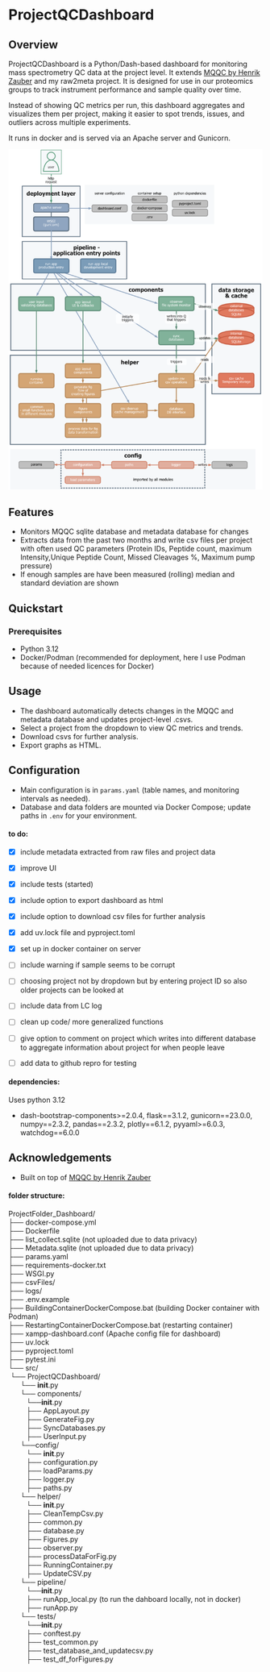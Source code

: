 # ProjectQCDashboard

## Overview
ProjectQCDashboard is a Python/Dash-based dashboard for monitoring mass spectrometry QC data at the project level. It extends [MQQC by Henrik Zauber](https://rdrr.io/rforge/mqqc/man/mqqc-package.html) and my raw2meta project. It is designed for use in our proteomics groups to track instrument performance and sample quality over time.

Instead of showing QC metrics per run, this dashboard aggregates and visualizes them per project, making it easier to spot trends, issues, and outliers across multiple experiments.

It runs in docker and is served via an Apache server and Gunicorn.

![Here is a flowchart of the workflow.](/image/FlowDiagram.png)


## Features
- Monitors MQQC sqlite database and metadata database for changes
- Extracts data from the past two months and write csv files per project with often used QC parameters (Protein IDs, Peptide count, maximum Intensity,Unique Peptide Count, Missed Cleavages %, Maximum pump pressure)
- If enough samples are have been measured (rolling) median and standard deviation are shown

## Quickstart

### Prerequisites
- Python 3.12
- Docker/Podman (recommended for deployment, here I use Podman because of needed licences for Docker)


## Usage
- The dashboard automatically detects changes in the MQQC and metadata database and updates project-level .csvs.
- Select a project from the dropdown to view QC metrics and trends.
- Download csvs for further analysis.
- Export graphs as HTML.

## Configuration
- Main configuration is in `params.yaml` (table names, and monitoring intervals as needed).
- Database and data folders are mounted via Docker Compose; update paths in `.env` for your environment.


#### to do:
- [x] include metadata extracted from raw files and project data
- [x] improve UI
- [x] include tests (started)
- [x] include option to export dashboard as html
- [x] include option to download csv files for further analysis
- [x] add uv.lock file and pyproject.toml
- [x] set up in docker container on server
- [ ] include warning if sample seems to be corrupt
- [ ] choosing project not by dropdown but by entering project ID so also older projects can be looked at
- [ ] include data from LC log
- [ ] clean up code/ more generalized functions
- [ ] give option to comment on project which writes into different database to aggregate information about project for when people leave
- [ ] add data to github repro for testing


#### dependencies:
Uses python 3.12
- dash-bootstrap-components>=2.0.4, flask==3.1.2, gunicorn==23.0.0, numpy==2.3.2, pandas==2.3.2, plotly==6.1.2, pyyaml>=6.0.3, watchdog==6.0.0

## Acknowledgements
- Built on top of [MQQC by Henrik Zauber](https://rdrr.io/rforge/mqqc/man/mqqc-package.html)

#### folder structure:
ProjectFolder_Dashboard/  
├── docker-compose.yml  
├── Dockerfile  
├── list_collect.sqlite (not uploaded due to data privacy)  
├── Metadata.sqlite   (not uploaded due to data privacy)  
├── params.yaml  
├── requirements-docker.txt  
├── WSGI.py  
├── csvFiles/    
├── logs/    
├── .env.example   
├── BuildingContainerDockerCompose.bat (building Docker container with Podman)  
├── RestartingContainerDockerCompose.bat (restarting container)  
├── xampp-dashboard.conf (Apache config file for dashboard)  
├── uv.lock  
├── pyproject.toml  
├── pytest.ini  
└── src/    
&nbsp;└── ProjectQCDashboard/    
&nbsp;&nbsp;&nbsp;&nbsp;&nbsp;&nbsp;└── __init__.py  
&nbsp;&nbsp;&nbsp;&nbsp;&nbsp;&nbsp;└── components/  
&nbsp;&nbsp;&nbsp;&nbsp;&nbsp;&nbsp;&nbsp;&nbsp;&nbsp;└──__init__.py  
&nbsp;&nbsp;&nbsp;&nbsp;&nbsp;&nbsp;&nbsp;&nbsp;&nbsp;├── AppLayout.py  
&nbsp;&nbsp;&nbsp;&nbsp;&nbsp;&nbsp;&nbsp;&nbsp;&nbsp;├── GenerateFig.py  
&nbsp;&nbsp;&nbsp;&nbsp;&nbsp;&nbsp;&nbsp;&nbsp;&nbsp;├── SyncDatabases.py  
&nbsp;&nbsp;&nbsp;&nbsp;&nbsp;&nbsp;&nbsp;&nbsp;&nbsp;├── UserInput.py  
&nbsp;&nbsp;&nbsp;&nbsp;&nbsp;&nbsp;└──config/  
&nbsp;&nbsp;&nbsp;&nbsp;&nbsp;&nbsp;&nbsp;&nbsp;&nbsp;└── __init__.py  
&nbsp;&nbsp;&nbsp;&nbsp;&nbsp;&nbsp;&nbsp;&nbsp;&nbsp;├── configuration.py  
&nbsp;&nbsp;&nbsp;&nbsp;&nbsp;&nbsp;&nbsp;&nbsp;&nbsp;├── loadParams.py  
&nbsp;&nbsp;&nbsp;&nbsp;&nbsp;&nbsp;&nbsp;&nbsp;&nbsp;├── logger.py  
&nbsp;&nbsp;&nbsp;&nbsp;&nbsp;&nbsp;&nbsp;&nbsp;&nbsp;├── paths.py  
&nbsp;&nbsp;&nbsp;&nbsp;&nbsp;&nbsp;└── helper/    
&nbsp;&nbsp;&nbsp;&nbsp;&nbsp;&nbsp;&nbsp;&nbsp;&nbsp;└── __init__.py  
&nbsp;&nbsp;&nbsp;&nbsp;&nbsp;&nbsp;&nbsp;&nbsp;&nbsp;├── CleanTempCsv.py  
&nbsp;&nbsp;&nbsp;&nbsp;&nbsp;&nbsp;&nbsp;&nbsp;&nbsp;├── common.py  
&nbsp;&nbsp;&nbsp;&nbsp;&nbsp;&nbsp;&nbsp;&nbsp;&nbsp;├── database.py  
&nbsp;&nbsp;&nbsp;&nbsp;&nbsp;&nbsp;&nbsp;&nbsp;&nbsp;├── Figures.py  
&nbsp;&nbsp;&nbsp;&nbsp;&nbsp;&nbsp;&nbsp;&nbsp;&nbsp;├── observer.py    
&nbsp;&nbsp;&nbsp;&nbsp;&nbsp;&nbsp;&nbsp;&nbsp;&nbsp;├── processDataForFig.py    
&nbsp;&nbsp;&nbsp;&nbsp;&nbsp;&nbsp;&nbsp;&nbsp;&nbsp;├── RunningContainer.py    
&nbsp;&nbsp;&nbsp;&nbsp;&nbsp;&nbsp;&nbsp;&nbsp;&nbsp;├── UpdateCSV.py    
&nbsp;&nbsp;&nbsp;&nbsp;&nbsp;&nbsp;└── pipeline/    
&nbsp;&nbsp;&nbsp;&nbsp;&nbsp;&nbsp;&nbsp;&nbsp;&nbsp;└──__init__.py    
&nbsp;&nbsp;&nbsp;&nbsp;&nbsp;&nbsp;&nbsp;&nbsp;&nbsp;├── runApp_local.py  (to run the dahboard locally, not in docker)  
&nbsp;&nbsp;&nbsp;&nbsp;&nbsp;&nbsp;&nbsp;&nbsp;&nbsp;├── runApp.py    
&nbsp;&nbsp;&nbsp;&nbsp;&nbsp;&nbsp;└── tests/    
&nbsp;&nbsp;&nbsp;&nbsp;&nbsp;&nbsp;&nbsp;&nbsp;&nbsp;└──__init__.py    
&nbsp;&nbsp;&nbsp;&nbsp;&nbsp;&nbsp;&nbsp;&nbsp;&nbsp;├── conftest.py    
&nbsp;&nbsp;&nbsp;&nbsp;&nbsp;&nbsp;&nbsp;&nbsp;&nbsp;├── test_common.py  		    
&nbsp;&nbsp;&nbsp;&nbsp;&nbsp;&nbsp;&nbsp;&nbsp;&nbsp;├── test_database_and_updatecsv.py  
&nbsp;&nbsp;&nbsp;&nbsp;&nbsp;&nbsp;&nbsp;&nbsp;&nbsp;├── test_df_forFigures.py  


